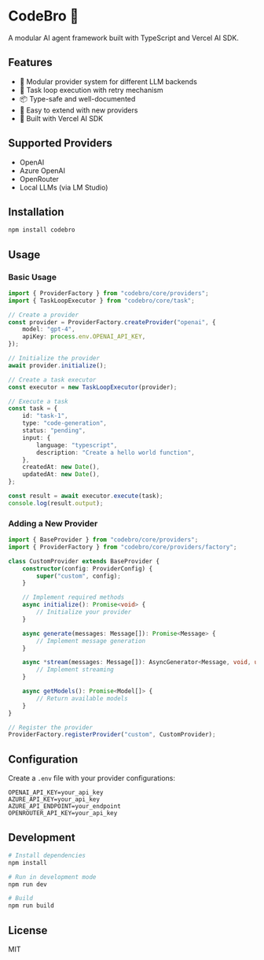 # CodeBro 🤖

A modular AI agent framework built with TypeScript and Vercel AI SDK.

## Features

- 🧩 Modular provider system for different LLM backends
- 🔄 Task loop execution with retry mechanism
- 📦 Type-safe and well-documented
- 🔌 Easy to extend with new providers
- 🚀 Built with Vercel AI SDK

## Supported Providers

- OpenAI
- Azure OpenAI
- OpenRouter
- Local LLMs (via LM Studio)

## Installation

```bash
npm install codebro
```

## Usage

### Basic Usage

```typescript
import { ProviderFactory } from "codebro/core/providers";
import { TaskLoopExecutor } from "codebro/core/task";

// Create a provider
const provider = ProviderFactory.createProvider("openai", {
    model: "gpt-4",
    apiKey: process.env.OPENAI_API_KEY,
});

// Initialize the provider
await provider.initialize();

// Create a task executor
const executor = new TaskLoopExecutor(provider);

// Execute a task
const task = {
    id: "task-1",
    type: "code-generation",
    status: "pending",
    input: {
        language: "typescript",
        description: "Create a hello world function",
    },
    createdAt: new Date(),
    updatedAt: new Date(),
};

const result = await executor.execute(task);
console.log(result.output);
```

### Adding a New Provider

```typescript
import { BaseProvider } from "codebro/core/providers";
import { ProviderFactory } from "codebro/core/providers/factory";

class CustomProvider extends BaseProvider {
    constructor(config: ProviderConfig) {
        super("custom", config);
    }

    // Implement required methods
    async initialize(): Promise<void> {
        // Initialize your provider
    }

    async generate(messages: Message[]): Promise<Message> {
        // Implement message generation
    }

    async *stream(messages: Message[]): AsyncGenerator<Message, void, unknown> {
        // Implement streaming
    }

    async getModels(): Promise<Model[]> {
        // Return available models
    }
}

// Register the provider
ProviderFactory.registerProvider("custom", CustomProvider);
```

## Configuration

Create a `.env` file with your provider configurations:

```env
OPENAI_API_KEY=your_api_key
AZURE_API_KEY=your_api_key
AZURE_API_ENDPOINT=your_endpoint
OPENROUTER_API_KEY=your_api_key
```

## Development

```bash
# Install dependencies
npm install

# Run in development mode
npm run dev

# Build
npm run build
```

## License

MIT
